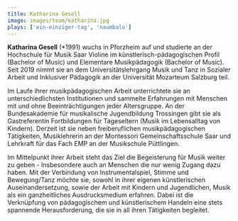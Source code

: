 ```yaml
---
title: Katharina Gesell
image: images/team/katharina.jpg
plays: ['ein-einziger-tag', 'naumbalo']
---
```


**Katharina Gesell** (*1991) wuchs in Pforzheim auf und studierte an der
Hochschule für Musik Saar Violine im künstlerisch-pädagogischen Profil
(Bachelor of Music) und Elementare Musikpädagogik (Bachelor of Music). Seit
2019 nimmt sie an dem Universitätslehrgang Musik und Tanz in Sozialer Arbeit
und Inklusiver Pädagogik an der Universität Mozarteum Salzburg teil.

Im Laufe ihrer musikpädagogischen Arbeit unterrichtete sie an
unterschiedlichsten Institutionen und sammelte Erfahrungen mit Menschen mit und
ohne Beeinträchtigungen jeder Altersgruppe. An der Bundesakademie für
musikalische Jugendbildung Trossingen gibt sie als Gastreferentin Fortbildungen
für Tageseltern (Musik im Lebensalltag von Kindern). Derzeit ist sie neben
freiberuflichen musikpädagogischen Tätigkeiten, Musiklehrerin an der Montessori
Gemeinschaftsschule Saar und Lehrkraft für das Fach EMP an der Musikschule
Püttlingen.

Im Mittelpunkt ihrer Arbeit steht das Ziel die Begeisterung für Musik weiter zu
geben - Insbesondere auch an Menschen die nur wenig Zugang dazu haben. Mit der
Verbindung von Instrumentalspiel, Stimme und Bewegung/Tanz möchte sie, sowohl
in ihrer eigenen künstlerischen Auseinandersetzung, sowie der Arbeit mit
Kindern und Jugendlichen, Musik als ein ganzheitliches Ausdrucksmedium
erfahren. Dabei ist die Verknüpfung von pädagogischem und künstlerischem
Handeln eine stets spannende Herausforderung, die sie in all ihren Tätigkeiten
begleitet.
